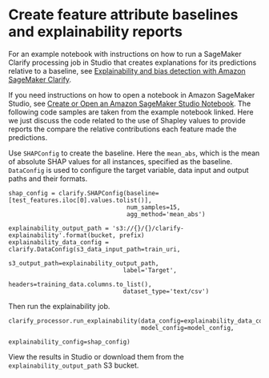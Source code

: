 # Create feature attribute baselines and explainability reports<a name="clarify-feature-attribute-baselines-reports"></a>

For an example notebook with instructions on how to run a SageMaker Clarify processing job in Studio that creates explanations for its predictions relative to a baseline, see [Explainability and bias detection with Amazon SageMaker Clarify](https://github.com/aws/amazon-sagemaker-examples/blob/master/sagemaker_processing/fairness_and_explainability/fairness_and_explainability.ipynb)\.

If you need instructions on how to open a notebook in Amazon SageMaker Studio, see [Create or Open an Amazon SageMaker Studio Notebook](notebooks-create-open.md)\. The following code samples are taken from the example notebook linked\. Here we just discuss the code related to the use of Shapley values to provide reports the compare the relative contributions each feature made the predictions\.

Use `SHAPConfig` to create the baseline\. Here the `mean_abs`, which is the mean of absolute SHAP values for all instances, specified as the baseline\. `DataConfig` is used to configure the target variable, data input and output paths and their formats\.

```
shap_config = clarify.SHAPConfig(baseline=[test_features.iloc[0].values.tolist()],
                                 num_samples=15,
                                 agg_method='mean_abs')

explainability_output_path = 's3://{}/{}/clarify-explainability'.format(bucket, prefix)
explainability_data_config = clarify.DataConfig(s3_data_input_path=train_uri,
                                s3_output_path=explainability_output_path,
                                label='Target',
                                headers=training_data.columns.to_list(),
                                dataset_type='text/csv')
```

Then run the explainability job\.

```
clarify_processor.run_explainability(data_config=explainability_data_config,
                                     model_config=model_config,
                                     explainability_config=shap_config)
```

View the results in Studio or download them from the `explainability_output_path` S3 bucket\.